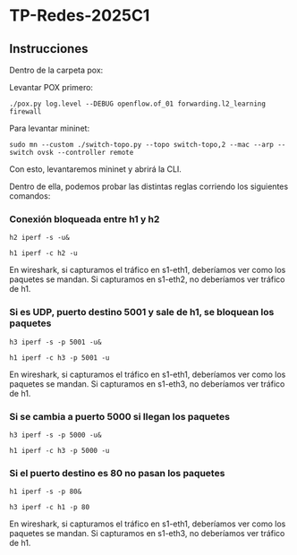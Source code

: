 # TP-Redes-2025C1

## Instrucciones

Dentro de la carpeta pox:

Levantar POX primero:

```
./pox.py log.level --DEBUG openflow.of_01 forwarding.l2_learning firewall
```

Para levantar mininet:

```
sudo mn --custom ./switch-topo.py --topo switch-topo,2 --mac --arp --switch ovsk --controller remote
```

Con esto, levantaremos mininet y abrirá la CLI.

Dentro de ella, podemos probar las distintas reglas corriendo los siguientes comandos:

### Conexión bloqueada entre h1 y h2
```
h2 iperf -s -u&

h1 iperf -c h2 -u 
```
En wireshark, si capturamos el tráfico en s1-eth1, deberíamos ver como los paquetes se mandan. Si capturamos en s1-eth2, no deberíamos ver tráfico de h1.

### Si es UDP, puerto destino 5001 y sale de h1, se bloquean los paquetes
```
h3 iperf -s -p 5001 -u&

h1 iperf -c h3 -p 5001 -u
```
En wireshark, si capturamos el tráfico en s1-eth1, deberíamos ver como los paquetes se mandan. Si capturamos en s1-eth3, no deberíamos ver tráfico de h1.

### Si se cambia a puerto 5000 si llegan los paquetes
```
h3 iperf -s -p 5000 -u&

h1 iperf -c h3 -p 5000 -u
```

### Si el puerto destino es 80 no pasan los paquetes
```
h1 iperf -s -p 80&

h3 iperf -c h1 -p 80
``` 
En wireshark, si capturamos el tráfico en s1-eth1, deberíamos ver como los paquetes se mandan. Si capturamos en s1-eth3, no deberíamos ver tráfico de h1.


